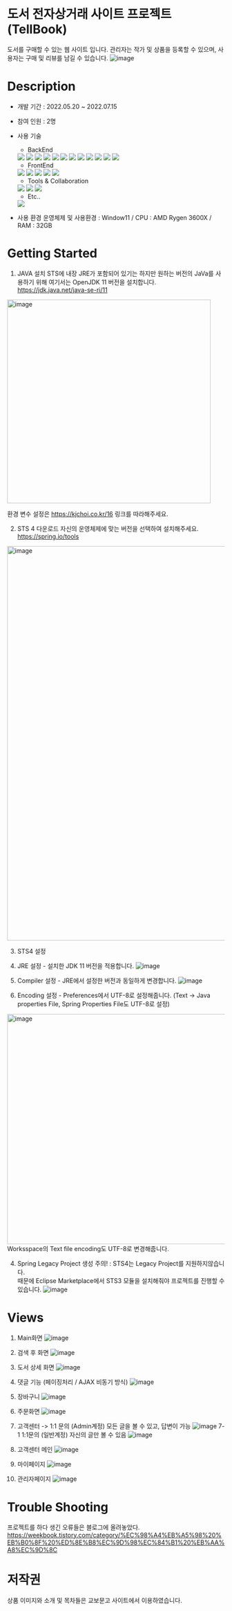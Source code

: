 # 도서 전자상거래 사이트 프로젝트 (TellBook)
도서를 구매할 수 있는 웹 사이트 입니다. 관리자는 작가 및 상품을 등록할 수 있으며, 사용자는 구매 및 리뷰를 남길 수 있습니다.
![image](https://user-images.githubusercontent.com/67256177/179124920-bbb7fd7c-4c63-4c6a-9f18-210b3ffef37a.png)

# Description
 - 개발 기간 : 2022.05.20 ~ 2022.07.15
 - 참여 인원 : 2명
 - 사용 기술
    - BackEnd
    <img src="https://img.shields.io/badge/Spring-6DB33F?style=for-the-badge&logo=Spring&logoColor=white">
    <img src="https://img.shields.io/badge/Java-FF7800?style=for-the-badge&logo=Java&logoColor=white">
    <img src="https://img.shields.io/badge/Spring Security-6DB33F?style=for-the-badge&logo=Spring Security&logoColor=white">
    <img src="https://img.shields.io/badge/Oracle-F80000?style=for-the-badge&logo=Oracle&logoColor=white">
    <img src="https://img.shields.io/badge/Apache Maven-C71A36?style=for-the-badge&logo=Apache Maven&logoColor=white">
    <img src="https://img.shields.io/badge/Apache Maven-C71A36?style=for-the-badge&logo=Apache Maven&logoColor=white">
    <img src="https://img.shields.io/badge/Apache Tomcat-F8DC75?style=for-the-badge&logo=Apache Tomcat&logoColor=white">
    <img src="https://img.shields.io/badge/JUnit5-25A162?style=for-the-badge&logo=JUnit5&logoColor=white">
    <img src="https://img.shields.io/badge/JSON-000000?style=for-the-badge&logo=JSON&logoColor=white">
    <img src="https://img.shields.io/badge/MVC Pattern-2C2255?style=for-the-badge&logo=MVC Pattern&logoColor=white">
    <img src="https://img.shields.io/badge/Mybatis-000000?style=for-the-badge&logo=Mybatis&logoColor=white">
    <img src="https://img.shields.io/badge/Ajax-1572B6?style=for-the-badge&logo=Ajax&logoColor=white">
    
    - FrontEnd
    <img src="https://img.shields.io/badge/jQuery-0769AD?style=for-the-badge&logo=jQuery&logoColor=white">
    <img src="https://img.shields.io/badge/JavaScript-F7DF1E?style=for-the-badge&logo=JavaScript&logoColor=white">
    <img src="https://img.shields.io/badge/Bootstrap-7952B3?style=for-the-badge&logo=Bootstrap&logoColor=white">
    <img src="https://img.shields.io/badge/HTML5-E34F26?style=for-the-badge&logo=HTML5&logoColor=white">
    <img src="https://img.shields.io/badge/CSS3-1572B6?style=for-the-badge&logo=CSS3&logoColor=white">
    
    - Tools & Collaboration
    <img src="https://img.shields.io/badge/Git-F05032?style=for-the-badge&logo=Git&logoColor=white">
    <img src="https://img.shields.io/badge/GitHub-181717?style=for-the-badge&logo=GitHub&logoColor=white">
    <img src="https://img.shields.io/badge/STS4-2C2255?style=for-the-badge&logo=STS4&logoColor=white">
    
    - Etc..
    <img src="https://img.shields.io/badge/Gmail-EA4335?style=for-the-badge&logo=Gmail&logoColor=white">
    
  - 사용 환경
    운영체제 및 사용환경 : Window11 / CPU : AMD Rygen 3600X / RAM : 32GB 
    

# Getting Started
 1. JAVA 설치
  STS에 내장 JRE가 포함되어 있기는 하지만 원하는 버전의 JaVa를 사용하기 위해 여기서는 OpenJDK 11 버전을 설치합니다.
  https://jdk.java.net/java-se-ri/11
  <img width="471" alt="image" src="https://user-images.githubusercontent.com/67256177/179122447-1b3a5cbe-f37a-419a-b636-6b1e527c48c0.png">

  환경 변수 설정은 https://kjchoi.co.kr/16 링크를 따라해주세요.
  
2. STS 4 다운로드
 자신의 운영체제에 맞는 버전을 선택하여 설치해주세요.
 https://spring.io/tools
 <img width="912" alt="image" src="https://user-images.githubusercontent.com/67256177/179122405-faa47a22-e6cd-4394-92dd-8cc853a8cc02.png">

3. STS4 설정
 1. JRE 설정 - 설치한 JDK 11 버전을 적용합니다.
 ![image](https://user-images.githubusercontent.com/67256177/179122703-ed276e17-e8d4-4627-943a-d87c774eca58.png)
 
 2. Compiler 설정 - JRE에서 설정한 버전과 동일하게 변경합니다.
 ![image](https://user-images.githubusercontent.com/67256177/179123074-451a5bb9-669d-455a-9861-851690036740.png)

 3. Encoding 설정 - Preferences에서 UTF-8로 설정해줍니다. (Text -> Java properties File, Spring Properties File도 UTF-8로 설정)
 <img width="532" alt="image" src="https://user-images.githubusercontent.com/67256177/179123406-bf3ac409-cc5c-4d64-bed9-3dcdc65c2731.png">
 Worksspace의 Text file encoding도 UTF-8로 변경해줍니다.
 
 4. Spring Legacy Project 생성
 주의! : STS4는 Legacy Project를 지원하지않습니다. </br>
 때문에 Eclipse Marketplace에서 STS3 모듈을 설치해줘야 프로젝트를 진행할 수 있습니다.
 ![image](https://user-images.githubusercontent.com/67256177/179123742-89202b75-24da-479b-9854-dd80d7bfa71b.png)

 
# Views
1. Main화면
![image](https://user-images.githubusercontent.com/67256177/179126250-464387f6-1860-464f-8aef-49ade2e27d61.png)

2. 검색 후 화면
![image](https://user-images.githubusercontent.com/67256177/179126393-aa0d4f64-3542-4ac7-979f-6b2ab53958d7.png)

3. 도서 상세 화면
![image](https://user-images.githubusercontent.com/67256177/179126451-53f54070-79be-4768-a501-05f946d3236f.png)

4. 댓글 기능 (페이징처리 / AJAX 비동기 방식)
![image](https://user-images.githubusercontent.com/67256177/179126531-d08649f2-98e5-49d8-8dcd-67dd4f34dc8e.png)

5. 장바구니
![image](https://user-images.githubusercontent.com/67256177/179126606-295d5bc9-b79b-48d9-ad68-8c8921e6484f.png)

6. 주문화면
![image](https://user-images.githubusercontent.com/67256177/179126794-54ba8593-9304-423f-b817-283cdbc16512.png)

7. 고객센터 -> 1:1 문의 (Admin계정) 모든 글을 볼 수 있고, 답변이 가능
![image](https://user-images.githubusercontent.com/67256177/179127519-55d9ed8f-94b7-4304-8c05-b94e35af8272.png)
 7-1 1:1문의 (일반계정) 자신의 글만 볼 수 있음
 ![image](https://user-images.githubusercontent.com/67256177/179127644-c28e6c80-a451-4aea-a44c-b37308f8e92a.png)

8. 고객센터 메인
![image](https://user-images.githubusercontent.com/67256177/179127754-daebe069-acd4-4326-b888-278f8387f085.png)

9. 마이페이지
![image](https://user-images.githubusercontent.com/67256177/179127820-d9ef640f-4cd5-4219-83cf-ac3582af6297.png)

10. 관리자페이지
![image](https://user-images.githubusercontent.com/67256177/179127925-886bdef0-927e-42c7-870d-6b258fe58252.png)

# Trouble Shooting
프로젝트를 하다 생긴 오류들은 블로그에 올려놓았다.
https://weekbook.tistory.com/category/%EC%98%A4%EB%A5%98%20%EB%B0%8F%20%ED%8E%B8%EC%9D%98%EC%84%B1%20%EB%AA%A8%EC%9D%8C

# 저작권
상품 이미지와 소개 및 목차들은 교보문고 사이트에서 이용하였습니다.
    
